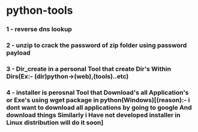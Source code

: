 <h1>python-tools</h><br>
<h3>1 - reverse dns lookup</h3>
<h3>2 - unzip to crack the password of zip folder using password payload</h3>
<h3>3 - Dir_create in a personal Tool that create Dir's Within Dirs(Ex:- (dir)python->(web),(tools)..etc)</h3>
<h3>4 - installer is perosnal Tool that Download's all Application's or Exe's using wget package in python(Windows)[(reason):- i dont want to download all applications by going to google And download things Similarly i Have not developed installer in Linux distribution will do it soon]</h3>
